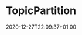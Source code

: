 ---
title: "TopicPartition"
date: 2020-12-27T22:09:37+01:00
draft: false
geekdocCollapseSection: true
---